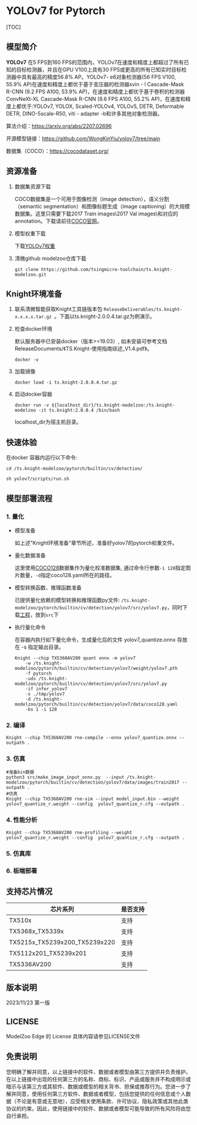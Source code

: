 # YOLOv7 for Pytorch

<!--命名规则 {model_name}-{dataset}-{framework}-->

[TOC]

## 模型简介

**YOLOv7** 在5 FPS到160 FPS的范围内，YOLOv7在速度和精度上都超过了所有已知的目标检测器，并且在GPU V100上具有30 FPS或更高的所有已知实时目标检测器中具有最高的精度56.8% AP。YOLOv7- e6对象检测器(56 FPS V100, 55.9% AP)在速度和精度上都优于基于变压器的检测器svin - l Cascade-Mask R-CNN (9.2 FPS A100, 53.9% AP)，在速度和精度上都优于基于卷积的检测器ConvNeXt-XL Cascade-Mask R-CNN (8.6 FPS A100, 55.2% AP)，在速度和精度上都优于:YOLOv7, YOLOX, Scaled-YOLOv4, YOLOv5, DETR, Deformable DETR, DINO-5scale-R50, viti - adapter -b和许多其他对象检测器。

<!--可选-->
算法介绍：https://arxiv.org/abs/2207.02696

开源模型链接：https://github.com/WongKinYiu/yolov7/tree/main

数据集（COCO）：https://cocodataset.org/

## 资源准备

1. 数据集资源下载

	COCO数据集是一个可用于图像检测（image detection），语义分割（semantic segmentation）和图像标题生成（image captioning）的大规模数据集。这里只需要下载2017 Train images\2017 Val images\和对应的annotation。下载请前往[COCO官网](https://cocodataset.org/)。

2. 模型权重下载

	下载[YOLOv7权重](https://github.com/WongKinYiu/yolov7/releases/download/v0.1/yolov7.pt)

3. 清微github modelzoo仓库下载

	```git clone https://github.com/tsingmicro-toolchain/ts.knight-modelzoo.git```

## Knight环境准备

1. 联系清微智能获取Knight工具链版本包 ```ReleaseDeliverables/ts.knight-x.x.x.x.tar.gz ```。下面以ts.knight-2.0.0.4.tar.gz为例演示。

2. 检查docker环境

	​默认服务器中已安装docker（版本>=19.03）, 如未安装可参考文档ReleaseDocuments/《TS.Knight-使用指南综述_V1.4.pdf》。
	
	```
	docker -v   
	```

3. 加载镜像
	
	```
	docker load -i ts.knight-2.0.0.4.tar.gz
	```

4. 启动docker容器

	```
	docker run -v ${localhost_dir}/ts.knight-modelzoo:/ts.knight-modelzoo -it ts.knight:2.0.0.4 /bin/bash
	```
	
	localhost_dir为宿主机目录。

## 快速体验

在docker 容器内运行以下命令:

```
cd /ts.knight-modelzoo/pytorch/builtin/cv/detection/
```

```
sh yolov7/scripts/run.sh
```

## 模型部署流程

### 1. 量化

-   模型准备
	
	如上述"Knight环境准备"章节所述，准备好yolov7的pytorch权重文件。
	

-   量化数据准备

    这里使用[COCO128](https://github.com/ultralytics/yolov5/releases/download/v1.0/coco128_with_yaml.zip)数据集作为量化校准数据集, 通过命令行参数```-i 128```指定图片数量，```-d```指定coco128.yaml所在的路径。

-   模型转换函数、推理函数准备
	
	已提供量化依赖的模型转换和推理函数py文件: ```/ts.knight-modelzoo/pytorch/builtin/cv/detection/yolov7/src/yolov7.py```，同时下载[工程](https://github.com/ultralytics/yolov5/tree/master/utils)，放到`src`下

-   执行量化命令

	在容器内执行如下量化命令，生成量化后的文件 yolov7_quantize.onnx 存放在 -s 指定输出目录。

    	Knight --chip TX5368AV200 quant onnx -m yolov7 
    		-w /ts.knight-modelzoo/pytorch/builtin/cv/detection/yolov7/weight/yolov7.pth 
    		-f pytorch 
    		-uds /ts.knight-modelzoo/pytorch/builtin/cv/detection/yolov7/src/yolov7.py 
    		-if infer_yolov7
			-s ./tmp/yolov7
    		-d /ts.knight-modelzoo/pytorch/builtin/cv/detection/yolov7/data/coco128.yaml
    		-bs 1 -i 128


### 2. 编译


    Knight --chip TX5368AV200 rne-compile --onnx yolov7_quantize.onnx --outpath .


### 3. 仿真

    #准备bin数据
    python3 src/make_image_input_onnx.py  --input /ts.knight-modelzoo/pytorch/builtin/cv/detection/yolov7/data/images/train2017 --outpath . 
    #仿真
    Knight --chip TX5368AV200 rne-sim --input model_input.bin --weight yolov7_quantize_r.weight --config  yolov7_quantize_r.cfg --outpath .

### 4. 性能分析

```
Knight --chip TX5368AV200 rne-profiling --weight yolov7_quantize_r.weight --config  yolov7_quantize_r.cfg --outpath .
```

### 5. 仿真库

### 6. 板端部署



## 支持芯片情况

| 芯片系列                                          | 是否支持 |
| ------------------------------------------------ | ------- |
| TX510x                                           | 支持     |
| TX5368x_TX5339x                                  | 支持     |
| TX5215x_TX5239x200_TX5239x220 | 支持     |
| TX5112x201_TX5239x201                            | 支持     |
| TX5336AV200                                      | 支持     |



## 版本说明

2023/11/23  第一版



## LICENSE

ModelZoo Edge 的 License 具体内容请参见LICENSE文件

## 免责说明

您明确了解并同意，以上链接中的软件、数据或者模型由第三方提供并负责维护。在以上链接中出现的任何第三方的名称、商标、标识、产品或服务并不构成明示或暗示与该第三方或其软件、数据或模型的相关背书、担保或推荐行为。您进一步了解并同意，使用任何第三方软件、数据或者模型，包括您提供的任何信息或个人数据（不论是有意或无意地），应受相关使用条款、许可协议、隐私政策或其他此类协议的约束。因此，使用链接中的软件、数据或者模型可能导致的所有风险将由您自行承担。



